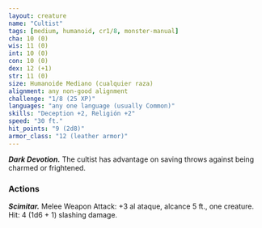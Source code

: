 ```yaml
---
layout: creature
name: "Cultist"
tags: [medium, humanoid, cr1/8, monster-manual]
cha: 10 (0)
wis: 11 (0)
int: 10 (0)
con: 10 (0)
dex: 12 (+1)
str: 11 (0)
size: Humanoide Mediano (cualquier raza)
alignment: any non-good alignment
challenge: "1/8 (25 XP)"
languages: "any one language (usually Common)"
skills: "Deception +2, Religión +2"
speed: "30 ft."
hit_points: "9 (2d8)"
armor_class: "12 (leather armor)"
---
```


***Dark Devotion.*** The cultist has advantage on saving throws against being charmed or frightened.

### Actions

***Scimitar.*** Melee Weapon Attack: +3 al ataque, alcance 5 ft., one creature. Hit: 4 (1d6 + 1) slashing damage.